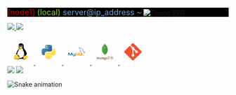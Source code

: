 


<link rel="stylesheet" href="static/css/base.css">

<div style='background: black;'>

<span style=' color: #c90a00; font-size:18px'> [node1] </span>
<span style=' color: #8ad414; font-size:18px'> (local) </span>
<span style=' color: #729fcf; font-size:18px'> server@ip_address </span>
<span style=' color: #9d7f98; font-size:18px'>~</span>
[![Typing SVG](https://readme-typing-svg.herokuapp.com?font=roboto&color=%23FFFFFF&size=18&multiline=true&lines=%24+echo+%22Hello+world!%22)](https://git.io/typing-svg)

</div>

<div>
  <a href="https://github.com/williansoncini"> 
  <img height="180em" src="https://github-readme-stats.vercel.app/api?username=williansoncini&show_icons=true&theme=dark&include_all_commits=true&count_private=true"/>
  <img height="180em" src="https://github-readme-stats.vercel.app/api/top-langs/?username=williansoncini&layout=compact&langs_count=7&theme=dark"/>
</div>

<div class='container-languages'><br>
  <img height=40 width=40 style='margin:10px' src="https://raw.githubusercontent.com/devicons/devicon/master/icons/linux/linux-original.svg">
  <img height=40 width=40 style='margin:10px' src="https://raw.githubusercontent.com/devicons/devicon/master/icons/python/python-original.svg">
  <img height=40 width=40 style='margin:10px' src="https://raw.githubusercontent.com/devicons/devicon/master/icons/mysql/mysql-original-wordmark.svg">
  <img height=40 width=40 style='margin:10px' src="https://raw.githubusercontent.com/devicons/devicon/master/icons/mongodb/mongodb-original-wordmark.svg">
  <img height=40 width=40 style='margin:10px' src="https://raw.githubusercontent.com/devicons/devicon/master/icons/git/git-plain.svg">
</div>

<div class='social-container'>
    <a href="#" target="_blank"><img src="https://img.shields.io/badge/-Instagram-%23E4405F?style=for-the-badge&logo=instagram&logoColor=white" target="_blank"/></a>
    <a href="https://www.linkedin.com/in/willian-soncini-783b18160" target="_blank"><img src="https://img.shields.io/badge/-LinkedIn-%230077B5?style=for-the-badge&logo=linkedin&logoColor=white" target="_blank"></a>
</div>

<div >

  ![Snake animation](https://raw.githubusercontent.com/williansoncini/williansoncini/output/github-contribution-grid-snake.svg)

</div>

</link>
